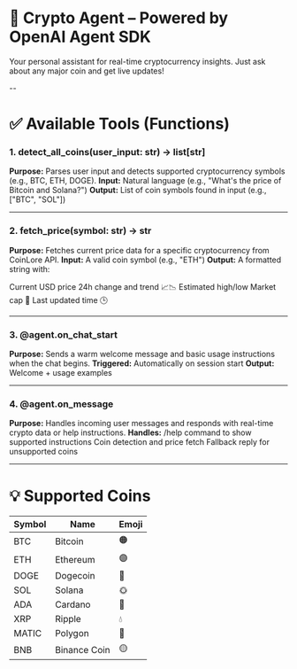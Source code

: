 # 🚀 Crypto Agent – Powered by OpenAI Agent SDK

Your personal assistant for real-time cryptocurrency insights. Just ask about any major coin and get live updates!

--

# ✅ Available Tools (Functions)

### 1. detect_all_coins(user_input: str) → list[str]

**Purpose:** Parses user input and detects supported cryptocurrency symbols (e.g., BTC, ETH, DOGE).
**Input:** Natural language (e.g., "What's the price of Bitcoin and Solana?")
**Output:** List of coin symbols found in input (e.g., ["BTC", "SOL"])

---

### 2. fetch_price(symbol: str) → str

**Purpose:** Fetches current price data for a specific cryptocurrency from CoinLore API.
**Input:** A valid coin symbol (e.g., "ETH")
**Output:** A formatted string with:

Current USD price
24h change and trend 📈📉
Estimated high/low
Market cap 💼
Last updated time 🕒

---

### 3. @agent.on_chat_start
**Purpose:** Sends a warm welcome message and basic usage instructions when the chat begins.
**Triggered:** Automatically on session start
**Output:** Welcome + usage examples

---

### 4. @agent.on_message
**Purpose:** Handles incoming user messages and responds with real-time crypto data or help instructions.
**Handles:**
/help command to show supported instructions
Coin detection and price fetch
Fallback reply for unsupported coins

---

# 💡 Supported Coins

| Symbol | Name         | Emoji |
| ------ | ------------ | ----- |
| BTC    | Bitcoin      | 🟠    |
| ETH    | Ethereum     | 🟣    |
| DOGE   | Dogecoin     | 🐶    |
| SOL    | Solana       | 🌞    |
| ADA    | Cardano      | 🔷    |
| XRP    | Ripple       | 💧    |
| MATIC  | Polygon      | 🔺    |
| BNB    | Binance Coin | 🟡    |

